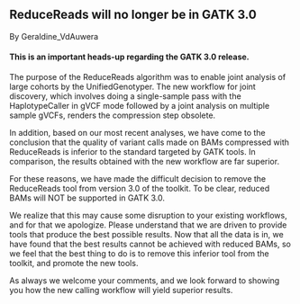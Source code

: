 ## ReduceReads will no longer be in GATK 3.0

By Geraldine_VdAuwera

<h4>This is an important heads-up regarding the GATK 3.0 release.</h4>

<p>The purpose of the ReduceReads algorithm was to enable joint analysis of large cohorts by the UnifiedGenotyper. The new workflow for joint discovery, which involves doing a single-sample pass with the HaplotypeCaller in gVCF mode followed by a joint analysis on multiple sample gVCFs, renders the compression step obsolete.</p>

<p>In addition, based on our most recent analyses, we have come to the conclusion that the quality of variant calls made on BAMs compressed with ReduceReads is inferior to the standard targeted by GATK tools. In comparison, the results obtained with the new workflow are far superior.</p>

<p>For these reasons, we have made the difficult decision to remove the ReduceReads tool from version 3.0 of the toolkit. To be clear, reduced BAMs will NOT be supported in GATK 3.0.</p>

<p>We realize that this may cause some disruption to your existing workflows, and for that we apologize. Please understand that we are driven to provide tools that produce the best possible results. Now that all the data is in, we have found that the best results cannot be achieved with reduced BAMs, so we feel that the best thing to do is to remove this inferior tool from the toolkit, and promote the new tools.</p>

<p>As always we welcome your comments, and we look forward to showing you how the new calling workflow will yield superior results.</p>
